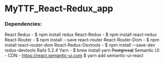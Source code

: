 # MyTTF_React-Redux_app

### Dependencies: 
React
Redux - $ npm install redux
React-Redux - $ npm install react-redux
React-Router - $ npm install --save react-router
React-Router-Dom - $ npm install react-router-dom
React-Redux-Devtools - $ npm install --save-dev redux-devtools
Rails 5.2.4
Yarn - $ brew install yarn
~~Postgresql~~
Semantic UI - 
    CDN - https://react.semantic-ui.com 
    $ yarn add semantic-ui-react


